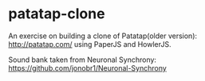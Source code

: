 # patatap-clone
An exercise on  building a clone of Patatap(older version): http://patatap.com/ using PaperJS and HowlerJS.

Sound bank taken from Neuronal Synchrony: https://github.com/jonobr1/Neuronal-Synchrony
